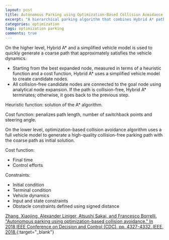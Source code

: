```yaml
---
layout: post
title: Autonomous Parking using Optimization-Based Collision Avoidance
excerpt: "A hierarchical parking algorithm that combines Hybrid A* path planner and optimization-based obstacle avoidance algorithm."
categories: optimization
tags: optimization parking
comments: true
---
```


On the higher level, Hybrid A* and a simplified vehicle model is used to quickly generate a coarse path that approximately satisfies the vehicle dynamics.

- Starting from the best expanded node, measured in terms of a heuristic function and a cost function, Hybrid A* uses a simplified vehicle model to create candidate nodes.
- All collision-free candidate nodes are connected to the goal node using analytical node expansion. If the path is collision-free, Hybrid A* terminates; otherwise, it goes back to the previous step.

Heuristic function: solution of the A* algorithm.

Cost function: penalizes path length, number of switchback points and steering angle.

On the lower level, optimization-based collision avoidance algorithm uses a full vehicle model to generate a high-quality collision-free parking path with the coarse path as initial solution.

Cost function:
- Final time
- Control efforts

Constraints:
- Initial condition
- Terminal condition
- Vehicle dynamics
- Input and state constraints
- Obstacle constraints defined using signed distance

[Zhang, Xiaojing, Alexander Liniger, Atsushi Sakai, and Francesco Borrelli. "Autonomous parking using optimization-based collision avoidance." In 2018 IEEE Conference on Decision and Control (CDC), pp. 4327-4332. IEEE, 2018.](https://ieeexplore.ieee.org/abstract/document/8619433/){:target="_blank"}